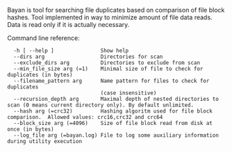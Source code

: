 Bayan is tool for searching file duplicates based on comparison of file block hashes.
Tool implemented in way to minimize amount of file data reads. Data is read only if it is actually necessary.

Command line reference:
```                                                 
  -h [ --help ]               Show help
  --dirs arg                  Directories for scan
  --exclude_dirs arg          Directories to exclude from scan
  --min_file_size arg (=1)    Minimal size of file to check for duplicates (in bytes)
  --filename_pattern arg      Name pattern for files to check for duplicates
                              (case insensitive)
  --recursion_depth arg       Maximal depth of nested directories to scan (0 means current directory only). By default unlimited.
  --hash arg (=crc32)         Hashing algoritm used for file block comparison.  Allowed values: crc16,crc32 and crc64
  --block_size arg (=4096)    Size of file block read from disk at once (in bytes)
  --log_file arg (=bayan.log) File to log some auxiliary information during utility execution
```